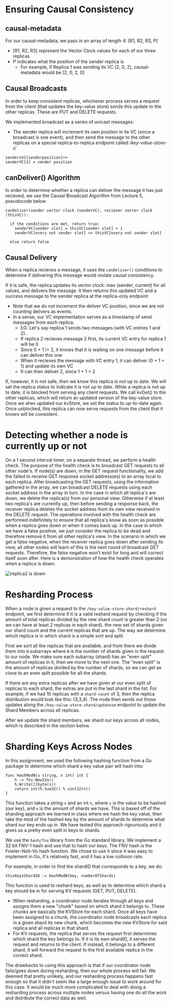 # Ensuring Causal Consistency

## causal-metadata
For our causal-metadata, we pass in an array of length 4: [R1, R2, R3, P]
- [R1, R2, R3] represent the Vector Clock values for each of our three replicas
- P indicates what the position of the sender replica is
  -  For example, if Replica 1 was sending its VC [2, 0, 2], causal-metadata would be [2, 0, 2, 0]

## Causal Broadcasts
In order to keep consistent replicas, whichever process serves a request from the client (that updates the key-value store) sends this update to the other replicas. These are PUT and DELETE requests.

We implemented broadcast as a series of unicast messages:
- The sender replica will increment its own position in its VC (since a broadcast is one event), and then send the message to the other replicas on a special replica-to-replica endpoint called */key-value-store-r/*
```
sendersVC[senderposition]++
senderVC[3] = sender position
```

## canDeliver() Algorithm
In order to determine whether a replica can deliver the message it has just recieved, we use the Causal Broadcast Algorithm from Lecture 5, pseudocode below

```
canDeliver(sender vector clock (senderVC), reciever vector clock (thisVC)):

  if the conditions are met, return true:
    senderVC[sender slot] = thisVC[sender slot] + 1
    senderVC[every not sender slot] <= thisVC[every not sender slot]
    
  else return false
```

## Causal Delivery
When a replica recieves a message, it uses the `canDeliver()` conditions to determine if delivering this message would violate causal consistency.

If it is safe, the replica updates its vector clock: max (sender, current) for all values, and delivers the message. It then returns this updated VC and a success message to the sender replica at the replica-only endpoint
  - Note that we do not increment the deliver VC position, since we are not counting delivers as events.
  - In a sense, our VC implementation serves as a timestamp of send messages from each replica. 
    - EG: Let's say replica 1 sends two messages (with VC entries 1 and 2). 
    - If replica 2 recieves message 2 first, its current VC entry for replica 1 will be 0
    - Since 0 + 1 != 2, it knows that it is waiting on one message before it can deliver this one
    - When it recieves the message with VC entry 1, it can deliver (0 + 1 = 1) and update its own VC
    - It can then deliver 2, since 1 + 1 = 2

If, however, it is not safe, then we know this replica is not up to date. We will set the replica status to indicate it is not up to date. While a replica is not up to date, it is blocked from serving any client requests. We call kvGet() to the other replicas, which will return an updated version of the key-value store. Once we ahev updated our kvStore, we set the status to up-to-date again. Once unblocked, this replica can now serve requests from the client that it knows will be consistent.

# Detecting whether a node is currently up or not
On a 1 second interval timer, on a separate thread, we perform a health check. The purpose of the health check is to
broadcast GET requests to all other node's. If node(s) are down, in the GET request functionality, we add the failed to receive GET response socket address(es) to an array local to each replica. After broadcasting the GET requests, using the information gathered in the array, we can broadcast DELETE requests using each socket address in the array in turn. In the case in which all replica's are down, we delete the replica(s) from our personal view. Otherwise if at least two replica's are currently up, then before sending a response back, the receiver replica deletes the socket address from its own view received in the DELETE request. The operations involved with the health check are performed indefinitely to ensure that all replica's know as soon as possible when a replica goes down or when it comes back up. In the case in which we have a false positive, we just consider the replica to be dead and therefore remove it from all other replica's view. In the scenario in which we get a false negative, when the receiver replica goes down after sending its view, all other nodes will learn of this is the next round of broadcast GET requests. Therefore, the false negative won't exist for long and will correct itself soon after. Here is a demonstration of how the health check operates when a replica is down:

![replica2 is down](src/replica_down.png "replica down")



# Resharding Process

When a node is given a request to the `/key-value-store-shard/reshard` endpoint, we first determine if it is a valid reshard request by checking if the amount of total replicas divided by the new shard count is greater than 2 (so we can have at least 2 replicas in each shard). the new set of shards given our shard count and the current replicas that are up. The way we determine which replica is in which shard is a simple sort and split.

First we sort all the replicas that are available, and from there we divide them into `N` subarrays where `N` is the number of shards given in the request to our node. We make sure each subarray (shard) has an "even split" amount of replicas in it, then we move to the next one. The "even split" is the amount of replicas divided by the number of shards, so we can get as close to an even split possible for all the shards.

If there are any extra replicas after we have given at our even split of replicas to each shard, the extras are put in the last shard in the list. For example, if we had 10 replicas with a `shard-count` of 3, then the replica distribution would look like this: (3,3,4).  The node then sends out those updates along the `/key-value-store-shard/updatesm` endpoint to update the Shard Members across all replicas. 

After we update the shard members, we shard our keys across all nodes, which is described in the section below.

# Sharding Keys Across Nodes

In this assignment, we used the following hashing function from a Go package to determine which shard a key value pair will hash into:
```
func HashModN(s string, n int) int {
	h := fnv.New32a()
	h.Write([]byte(s))
	return int(h.Sum32() % uint32(n))
}
```

This function takes a string `s` and an int `n`, where `s` is the value to be hashed (our key), and `n` is the amount of shards we have. This is based off of the sharding approach we learned in class where we hash the key value, then take the mod of the hashed key by the amount of shards to determine what shard our key ends up in. We have tested this approach rigourously and it gives us a pretty even split in keys to shards.

We use the `hash/fnv` library from the Go standard library. We implement a 32 bit FNV-1 hash and use that to hash our keys. The FNV hash is the Fowler–Noll–Vo hash function. We chose to use it since it was easy to implement in Go, it's relatively fast, and it has a low collision rate.

For example, in order to find the shardID that corresponds to a key, we do:
```
thisKeysShardID := HashModN(key, numberOfShards)
```

This function is used to reshard keys, as well as to determine which shard a key should be in for serving KV requests (GET, PUT, DELETE).
- When resharding, a coordinator node iterates through all keys and assigns them a new "chunk" based on which shard it belongs to. These chunks are basically the KVStore for each shard. Once all keys have been assigned to a chunk, the coordinator node broadcasts each replica in a given shard its new chunk, which becomes the new KVStore for said replica and all replicas in that shard.
- For KV requests, the replica that serves the request first determines which shard the key belongs to. If it is its own shardID, it serves the request and returns to the client. If instead, it belongs to a different shard, it will forward the request to the first available replica in the correct shard.

The drawbacks to using this approach is that if our coordinator node fails/goes down during resharding, then our whole process will fail. We deemed that pretty unlikely, and our resharding process happens fast enough so that it didn't seem like a large enough issue to work around for this case. It would be much more complicated to deal with doing a resharding process across multiple nodes versus having one do all the work and distribute the correct data as well.
